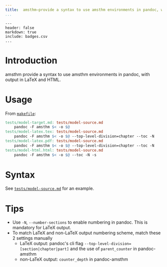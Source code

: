 ```yaml
---
title:	amsthm—provide a syntax to use amsthm environments in pandoc, with output in LaTeX and HTML
...
```


``` {.table}
---
header: false
markdown: true
include: badges.csv
...
```

# Introduction

amsthm provide a syntax to use amsthm environments in pandoc, with output in LaTeX and HTML.

# Usage

From [`makefile`](makefile):

```makefile
tests/model-target.md: tests/model-source.md
	pandoc -F amsthm $< -o $@
tests/model-latex.tex: tests/model-source.md
	pandoc -F amsthm $< -o $@ --top-level-division=chapter --toc -N
tests/model-latex.pdf: tests/model-source.md
	pandoc -F amsthm $< -o $@ --top-level-division=chapter --toc -N
tests/model-html.html: tests/model-source.md
	pandoc -F amsthm $< -o $@ --toc -N -s
```

# Syntax

See [`tests/model-source.md`](tests/model-source.md) for an example.

# Tips

- Use `-N`, `--number-sections` to enable numbering in pandoc. This is mandatory for LaTeX output.
- To match LaTeX and non-LaTeX output numbering scheme, match these 2 settings manually
	- LaTeX output: pandoc's cli flag `--top-level-division=[section|chapter|part]` and the use of `parent_counter` in pandoc-amsthm
	- non-LaTeX output: `counter_depth` in pandoc-amsthm
